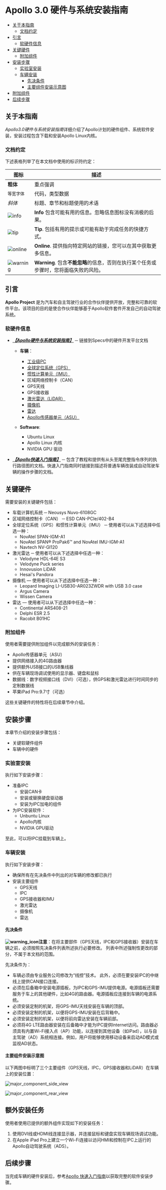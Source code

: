 # Apollo 3.0 硬件与系统安装指南

* [关于本指南](#关于本指南)
    * [文档约定](#文档约定)
* [引言](#引言)
    * [软硬件信息](#软硬件信息)
* [关键硬件](#关键硬件)
    * [附加组件](#附加组件)
* [安装步骤](#安装步骤)
    * [实验室安装](#实验室安装)
    * [车辆安装](#车辆安装)
        * [先决条件](#先决条件)
        * [主要组件安装示意图](#主要组件安装示意图)
* [附加组件](#附加组件)
* [后续步骤](#后续步骤)

## 关于本指南

*Apollo3.0硬件与系统安装指南*详细介绍了Apollo计划的硬件组件、系统软件安装，安装过程包含下载和安装Apollo Linux内核。

### 文档约定

下述表格列举了在本文档中使用的标识符约定：

| **图标**                            | **描述**                          |
| ----------------------------------- | ---------------------------------------- |
| **粗体**                            | 重点强调                                 |
| `等宽字体`                   | 代码，类型数据                         |
| _斜体_                            | 标题、章节和标题使用的术语 |
| ![info](images/info_icon.png)       | **Info**  包含可能有用的信息。忽略信息图标没有消极的后果。 |
| ![tip](images/tip_icon.png)         | **Tip**. 包括有用的提示或可能有助于完成任务的快捷方式。 |
| ![online](images/online_icon.png)   | **Online**. 提供指向特定网站的链接，您可以在其中获取更多信息。 |
| ![warning](images/warning_icon.png) | **Warning**. 包含**不能忽略**的信息，否则在执行某个任务或步骤时，您将面临失败的风险。 |

## 引言

 **Apollo Project** 是为汽车和自主驾驶行业的合作伙伴提供开放，完整和可靠的软件平台。该项目的目的是使合作伙伴能够基于Apollo软件套件开发自己的自动驾驶系统。
 
 ### 软硬件信息
 
- ***<u>【Apollo硬件与系统安装指南】</u>*** ─ 链接到Specs中的硬件开发平台文档
 
    - **车辆**：
     
      - [工业级PC](../../../10Hardware%20Integration%20and%20Calibration/%E8%BD%A6%E8%BE%86%E9%9B%86%E6%88%90/%E4%BC%A0%E6%84%9F%E5%99%A8%E5%AE%89%E8%A3%85%20sensor%20installation/IPC/Nuvo-6108GC_Installation_Guide_cn.md)
      - [全球定位系统（GPS）](../../../10Hardware%20Integration%20and%20Calibration/%E8%BD%A6%E8%BE%86%E9%9B%86%E6%88%90/%E4%BC%A0%E6%84%9F%E5%99%A8%E5%AE%89%E8%A3%85%20sensor%20installation/Navigation/README_cn.md)
      - [惯性计算单元（IMU）](../../../10Hardware%20Integration%20and%20Calibration/%E8%BD%A6%E8%BE%86%E9%9B%86%E6%88%90/%E4%BC%A0%E6%84%9F%E5%99%A8%E5%AE%89%E8%A3%85%20sensor%20installation/Navigation/README_cn.md)
      - 区域网络控制卡（CAN）
      - GPS天线
      - GPS接收器
      - [激光雷达（LiDAR）](../../../10Hardware%20Integration%20and%20Calibration/%E8%BD%A6%E8%BE%86%E9%9B%86%E6%88%90/%E4%BC%A0%E6%84%9F%E5%99%A8%E5%AE%89%E8%A3%85%20sensor%20installation/Lidar/README.md)
      - [摄像机](../../../10Hardware%20Integration%20and%20Calibration/%E8%BD%A6%E8%BE%86%E9%9B%86%E6%88%90/%E4%BC%A0%E6%84%9F%E5%99%A8%E5%AE%89%E8%A3%85%20sensor%20installation/Camera/README.md)
      - [雷达](../../../10Hardware%20Integration%20and%20Calibration/%E8%BD%A6%E8%BE%86%E9%9B%86%E6%88%90/%E4%BC%A0%E6%84%9F%E5%99%A8%E5%AE%89%E8%A3%85%20sensor%20installation/Radar/README.md)
      - [Apollo传感器单元（ASU）](../../../10Hardware%20Integration%20and%20Calibration/%E8%BD%A6%E8%BE%86%E9%9B%86%E6%88%90/%E4%BC%A0%E6%84%9F%E5%99%A8%E5%AE%89%E8%A3%85%20sensor%20installation/Apollo_Sensor_Unit/Apollo_Sensor_Unit_Installation_Guide_cn.md)
      
    - **Software**: 
      - Ubuntu Linux
      - Apollo Linux 内核
      - NVIDIA GPU 驱动
    
- ***<u>【Apollo快速入门指南】</u>*** ─ 包含了教程和提供有从头至尾完整指令序列的执行路径图的文档。快速入门指南同时链接到描述将普通车辆改装成自动驾驶车辆的操作步骤的文档。

## 关键硬件

需要安装的关键硬件包括：

- 车载计算机系统 ─ Neousys Nuvo-6108GC
- 区域网络控制卡（CAN） ─ ESD CAN-PCIe/402-B4
- 全球定位系统（GPS）和惯性计算单元（IMU） ─ 使用者可以从下述选择中任选一种：
  - NovAtel SPAN-IGM-A1
  - NovAtel SPAN® ProPak6™ and NovAtel IMU-IGM-A1
  - Navtech NV-GI120
- 激光雷达 ─ 使用者可以从下述选择中任选一种：
    - Velodyne HDL-64E S3
    - Velodyne Puck series
    - Innovusion LiDAR
    - Hesai's Pandora
- 摄像机 — 使用者可以从下述选择中任选一种：
    - Leopard Imaging LI-USB30-AR023ZWDR with USB 3.0 case
    - Argus Camera
    - Wissen Camera
- 雷达 — 使用者可以从下述选择中任选一种：
    - Continental ARS408-21
    - Delphi ESR 2.5
    - Racobit B01HC

### 附加组件

使用者需要提供附加组件以完成额外的安装任务：

- Apollo传感器单元（ASU）
- 提供网络接入的4G路由器
- 提供额外USB接口的USB集线器
- 供在车辆现场调试使用的显示器、键盘和鼠标
- 数据线：数字视频接口线（DVI）（可选），供GPS和激光雷达进行时间同步的定制数据线
- 苹果iPad Pro:9.7寸（可选）

这些关键硬件的特性将在后续章节中介绍。

## 安装步骤

本章节介绍的安装步骤包括：

- 关键软硬件组件
- 车辆中的硬件

### 实验室安装

执行如下安装步骤：

- 准备IPC
    - 安装CAN卡
    - 安装或替换硬盘驱动器
    - 安装为IPC加电的组件
- 为IPC安装软件：
    - Unbuntu Linux
    - Apollo内核
    - NVIDIA GPU驱动
    
至此，可以将IPC挂载到车辆上。

### 车辆安装

执行如下安装步骤：

- 确保所有在先决条件中列出的对车辆的修改都已执行
- 安装主要组件
    - GPS天线
    - IPC
    - GPS接收器和IMU
    - 激光雷达
    - 摄像机
    - 雷达
    
#### 先决条件

**![warning_icon](https://github.com/ApolloAuto/apollo/blob/master/docs/quickstart/images/warning_icon.png)注意**：在将主要部件（GPS天线，IPC和GPS接收器）安装在车辆之前，必须按照先决条件列表所述执行必要修改。 列表中所述强制性更改的部分，不属于本文档的范围。

先决条件为：

- 车辆必须由专业服务公司修改为“线控”技术。 此外，必须在要安装IPC的中继线上提供CAN接口连接。
- 必须在后备箱中安装电源插板，为IPC和GPS-IMU提供电源。电源插板还需要服务于车上的其他硬件，比如4G的路由器。电源插板应连接到车辆的电源系统。
- 必须安装定制的机架，将GPS-IMU天线安装在车辆的顶部。
- 必须安装定制的机架，以便将GPS-IMU安装在后背箱中。
- 必须安装定制的机架，以便将前向雷达安装在车辆前部。
- 必须将4G LTE路由器安装在后备箱中才能为IPC提供Internet访问。路由器必须具有内置Wi-Fi接入点（AP）功能，以连接到其他设备（如iPad），以与自主驾驶（AD）系统相连接。例如，用户将能够使用移动设备来启动AD模式或监视AD状态。

#### 主要组件安装示意图

以下两图中标明了三个主要组件（GPS天线，IPC，GPS接收器和LiDAR）在车辆上的安装位置：

![major_component_side_view](https://github.com/ApolloAuto/apollo/blob/master/docs/demo_guide/images/Hardware_overview.png)

![major_component_rear_view](https://github.com/ApolloAuto/apollo/blob/master/docs/quickstart/images/Car_Rearview.png)

## 额外安装任务

使用者使用已提供的额外组件实现如下的安装任务：

1.   使用DVI线或HDMI线连接显示器，并连接鼠标和键盘实现车辆现场调试功能。
1.   在Apple iPad Pro上建立一个Wi-Fi连接以访问HMI和控制在IPC上运行的Apollo自动驾驶系统（ADS）。

## 后续步骤

当完成车辆的硬件安装后，参考[Apollo 快速入门指南](../../../02_Quick%20Start/apollo_3_0_quick_start_cn.md)以获取完整的软件安装步骤。

